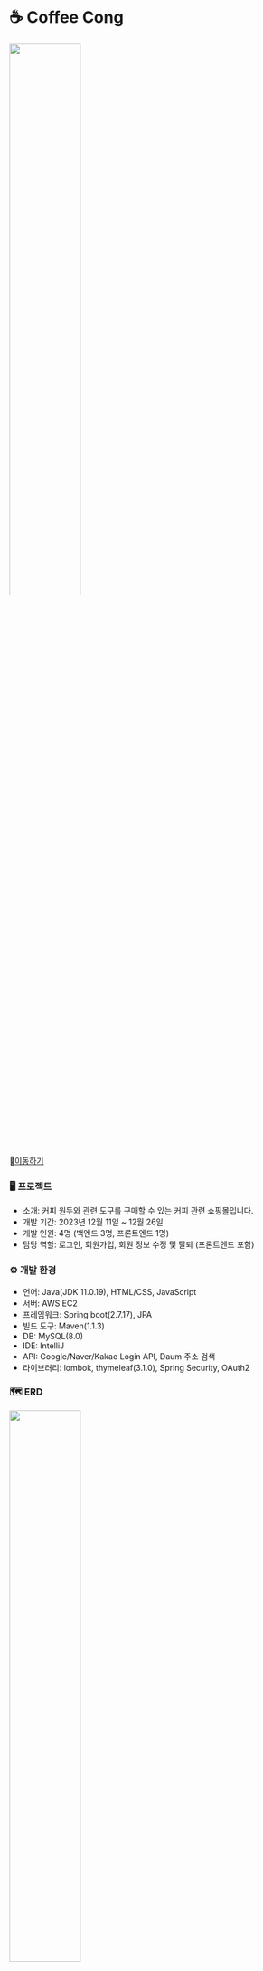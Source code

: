 # ☕ Coffee Cong

<img src="https://github.com/ddu567/projectCoffee/assets/139440367/9dc00243-99b6-4102-bf18-f4c12f21a255" width="50%">

📌[이동하기](http://13.209.201.181:8080/)

### 🖥 프로젝트
- 소개: 커피 원두와 관련 도구를 구매할 수 있는 커피 관련 쇼핑몰입니다.
- 개발 기간: 2023년 12월 11일 ~ 12월 26일
- 개발 인원: 4명 (백엔드 3명, 프론트엔드 1명)
- 담당 역할: 로그인, 회원가입, 회원 정보 수정 및 탈퇴 (프론트엔드 포함)


### ⚙ 개발 환경
- 언어: Java(JDK 11.0.19), HTML/CSS, JavaScript
- 서버: AWS EC2
- 프레임워크: Spring boot(2.7.17), JPA
- 빌드 도구: Maven(1.1.3)
- DB: MySQL(8.0)
- IDE: IntelliJ
- API: Google/Naver/Kakao Login API, Daum 주소 검색
- 라이브러리: lombok, thymeleaf(3.1.0), Spring Security, OAuth2

### 🗺️ ERD
<img src="https://github.com/ddu567/projectCoffee/assets/139440367/c4b2c8a8-49e6-4e7e-8c29-043f38c09d86" width="50%">



### 📝 코드 보기
<details>
  <summary>회원 관련</summary>
  <a href="https://github.com/ddu567/projectCoffee/blob/main/projectCoffee/src/main/java/projectCoffee/entity/Member.java">member</a> <br>
  <a href="https://github.com/ddu567/projectCoffee/blob/main/projectCoffee/src/main/java/projectCoffee/dto/MemberFormDto.java">MemberFormDto</a> <br>
  <a href="https://github.com/ddu567/projectCoffee/blob/main/projectCoffee/src/main/java/projectCoffee/dto/MemberUpdateDto.java">MemberUpdateDto</a> <br>
  <a href="https://github.com/ddu567/projectCoffee/blob/main/projectCoffee/src/main/java/projectCoffee/dto/SessionMember.java">SessionMember</a> <br>
  <a href="https://github.com/ddu567/projectCoffee/blob/main/projectCoffee/src/main/java/projectCoffee/repository/MemberRepository.java">MemberRepository</a> <br>
  <a href="https://github.com/ddu567/projectCoffee/blob/main/projectCoffee/src/main/java/projectCoffee/service/MemberService.java">MemberService</a> <br>
  <a href="https://github.com/ddu567/projectCoffee/blob/main/projectCoffee/src/main/java/projectCoffee/controller/MemberController.java">MemberController</a>
</details>
<details>
  <summary>로그인 관련</summary>
  <a href="https://github.com/ddu567/projectCoffee/blob/main/projectCoffee/src/main/java/projectCoffee/config/SecurityConfig.java">SecurityConfig</a> <br>
  <a href="https://github.com/ddu567/projectCoffee/blob/main/projectCoffee/src/main/java/projectCoffee/dto/OAuthAttributes.java">OAuthAttributes</a><br>
  <a href="https://github.com/ddu567/projectCoffee/blob/main/projectCoffee/src/main/java/projectCoffee/service/OAuth2MemberService.java">OAuth2MemberService</a><br>
  <a href="https://github.com/ddu567/projectCoffee/blob/main/projectCoffee/src/main/java/projectCoffee/service/CustomOAuthService.java">CustomOAuthService</a><br>
  <a href="https://github.com/ddu567/projectCoffee/blob/main/projectCoffee/src/main/java/projectCoffee/service/OAuth2MemberService.java">OAuth2MemberService</a><br>
</details>
